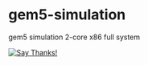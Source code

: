 # gem5-simulation
gem5 simulation 2-core x86 full system

[![Say Thanks!](https://img.shields.io/badge/Say%20Thanks-!-1EAEDB.svg)](https://saythanks.io/to/HopefulRational)
